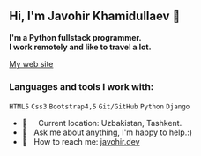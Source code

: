 ## Hi, I'm Javohir Khamidullaev 👋
<b>I'm a Python fullstack programmer. <br /></b>
<b>I work remotely and like to travel a lot.</b>

<a href="https://javohir-dev.github.io/GalacticSchool/" target="block">My web site</a>
### Languages and tools I work with: 
<code>HTML5</code> <code>Css3</code> <code>Bootstrap4,5</code> <code>Git/GitHub</code> <code>Python</code> <code>Django</code>
<br />
- 📍 &nbsp;   Current location: Uzbakistan, Tashkent.
- 📝 &nbsp; Ask me about anything, I'm happy to help.:)
- 📨 &nbsp; How to reach me: [javohir.dev](https://instagram.com/javohir.dev/)
<br />

